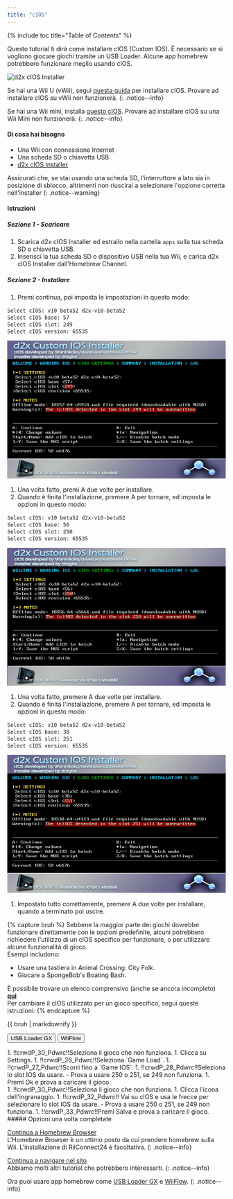 ```yaml
---
title: "cIOS"
---
```


{% include toc title="Table of Contents" %}

Questo tutorial ti dirà come installare cIOS (Custom IOS). È necessario se si vogliono giocare giochi tramite un USB Loader. Alcune app homebrew potrebbero funzionare meglio usando cIOS.

![d2x cIOS Installer](/images/cios/cIOS.png)

Se hai una Wii U (vWii), segui [questa guida](https://wiiu.hacks.guide/#/vwii-modding) per installare cIOS. Provare ad installare cIOS su vWii non funzionerà.
{: .notice--info}

Se hai una Wii mini, installa [questo cIOS](cios-mini). Provare ad installare cIOS su una Wii Mini non funzionerà.
{: .notice--info}

#### Di cosa hai bisogno

* Una Wii con connessione Internet
* Una scheda SD o chiavetta USB
* [d2x cIOS Installer](/assets/files/d2x-cIOS-Installer-Wii.zip)

Assicurati che, se stai usando una scheda SD, l'interruttore a lato sia in posizione di sblocco, altrimenti non riuscirai a selezionare l'opzione corretta nell'installer
{: .notice--warning}

#### Istruzioni

##### Sezione 1 - Scaricare

1. Scarica d2x cIOS Installer ed estrailo nella cartella `apps` sulla tua scheda SD o chiavetta USB.
1. Inserisci la tua scheda SD o dispositivo USB nella tua Wii, e carica d2x cIOS Installer dall'Homebrew Channel.

##### Sezione 2 - Installare

1. Premi continua, poi imposta le impostazioni in questo modo:
```
Select cIOS: v10 beta52 d2x-v10-beta52
Select cIOS base: 57
Select cIOS slot: 249
Select cIOS version: 65535
```
![Installa cIOS 249](/images/cios/Install249.png)
1. Una volta fatto, premi A due volte per installare.
1. Quando è finita l'installazione, premere A per tornare, ed imposta le opzioni in questo modo:
```
Select cIOS: v10 beta52 d2x-v10-beta52
Select cIOS base: 56
Select cIOS slot: 250
Select cIOS version: 65535
```
![Installa cIOS 250](/images/cios/Install250.png)
1. Una volta fatto, premere A due volte per installare.
1. Quando è finita l'installazione, premere A per tornare, ed imposta le opzioni in questo modo:
```
Select cIOS: v10 beta52 d2x-v10-beta52
Select cIOS base: 38
Select cIOS slot: 251
Select cIOS version: 65535
```
![Installa cIOS 251](/images/cios/Install251.png)
1. Impostato tutto correttamente, premere A due volte per installare, quando a terminato poi uscire.

{% capture bruh %}
Sebbene la maggior parte dei giochi dovrebbe funzionare direttamente con le opzioni predefinite, alcuni potrebbero richiedere l'utilizzo di un cIOS specifico per funzionare, o per utilizzare alcune funzionalità di gioco.<br> Esempi includono:
* Usare una tastiera in Animal Crossing: City Folk.
* Giocare a SpongeBob's Boating Bash.

È possibile trovare un elenco comprensivo (anche se ancora incompleto) [**qui**](https://wiki.gbatemp.net/wiki/Wii_cIOS_base_Compatibility_List)<br> Per cambiare il cIOS utilizzato per un gioco specifico, segui queste istruzioni:
{% endcapture %}
<div class="notice--warning">{{ bruh | markdownify }}</div>

<button class="tablinks btn btn--large btn--primary" id="defaultOpen" onclick="openTab(event, 'usbloadergx')">USB Loader GX</button>
<button class="tablinks btn btn--large btn--info" onclick="openTab(event, 'wiiflow')">WiiFlow</button>

<div id="usbloadergx" class="blanktabcontent" markdown="1">
1. !!crwdP_30_Pdwrc!!Seleziona il gioco che non funziona.
1. Clicca su Settings.
1. !!crwdP_26_Pdwrc!!Seleziona `Game Load`.
1. !!crwdP_27_Pdwrc!!Scorri fino a `Game IOS`.
1. !!crwdP_28_Pdwrc!!Seleziona lo slot IOS da usare.
    - Prova a usare 250 o 251, se 249 non funziona.
1. Premi Ok e prova a caricare il gioco.
</div>
<div id="wiiflow" class="blanktabcontent" markdown="1">
1. !!crwdP_30_Pdwrc!!Seleziona il gioco che non funziona.
1. Clicca l'icona dell'ingranaggio.
1. !!crwdP_32_Pdwrc!! Vai su cIOS e usa le frecce per selezionare lo slot IOS da usare.
    - Prova a usare 250 o 251, se 249 non funziona.
1. !!crwdP_33_Pdwrc!!Premi Salva e prova a caricare il gioco.
</div>
##### Opzioni una volta completate

[Continua a Homebrew Browser](hbb)<br> L'Homebrew Browser è un ottimo posto da cui prendere homebrew sulla Wii. L'installazione di RiiConnect24 è facoltativa.
{: .notice--info}

[Continua a navigare nel sito](site-navigation)<br> Abbiamo molti altri tutorial che potrebbero interessarti.
{: .notice--info}

Ora puoi usare app homebrew come [USB Loader GX](usbloadergx) e [WiiFlow](wiiflow).
{: .notice--info}

<script>
    let tabcontent = document.getElementsByClassName("blanktabcontent");
    let tablinks = document.getElementsByClassName("tablinks");

    function openTab(evt, tabName) {
        let element;

        for (element of tabcontent) {
            element.style.display = "none";
        }

        for (element of tablinks) {
            element.className = element.className.replace("btn--primary", "btn--info");
            if (!element.className.includes('btn--info'))
                element.className += " btn--info";
        }

        document.getElementById(tabName).style.display = "block";
        evt.currentTarget.className = evt.currentTarget.className.replace("btn--info", "btn--primary");
    }

    // Get the element with id="defaultOpen" and click on it
    document.getElementById("defaultOpen").click();
</script>
